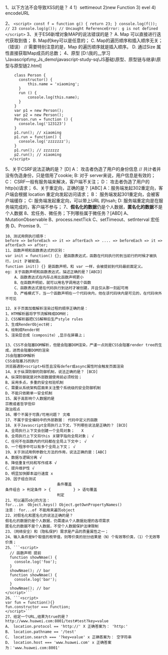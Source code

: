 1、以下方法不会导致XSS的是？ 4
    1）settimeout 2)new Function 3) evel 4) encodeURL

2、 ```<script>
    const f = function g() {
        return 23;
    }
    console.log(f()); // 23
    console.log(g()); // Uncaught ReferenceError: g is not defined
  </script>```
3、关于ES6新增对象MAP的说法错误的是？
    A. Map 可以直接进行迭代获取到值；
    B. Map的key可以是任意的；
    C. Map的遍历顺序和插入顺序无关；（错误） // 需要特别注意的是，Map 的遍历顺序就是插入顺序。
    D. 通过Size 属性直接获取Map成员的总数；
4、原型  [D:\我的__学习\Javascript\my_Js_demo\javascript-study-sq\JS基础\原型、原型链与继承\原型与原型链2.html]
  ```<script>
      class Person {
        constructor() {
            this.name = 'xiaoming';
        }
        run () {
            console.log(this.name);
        }
      }
      var p1 = new Person();
      var p2 = new Person();
      Person.run = function () {
        console.log('123123')
      }
      p1.run(); // xiaoming
      p1.run = function() {
        console.log('zzzzzzz');
      }
      p1.run(); // zzzzzzz
      p2.run(); // xiaoming
    </script>
  ```
5、关于CSRF说法正确的是？ [D]
  A： 攻击者伪造了用户的身份信息 // 共计者并没有伪造身份，只是借用了cookie;
  B: 对于 server来说，用户信息是有效的；
  C： CSRF一般有服务端来解决，客户端不关注；
  D： 攻击者伪造了用户的 http(s)请求；
6、关于重定向，正确的是？ [ABC]
  A：服务端发起302重定向，客户端会根据 location 重定向发起访问请求；
  B： 服务端发起301重定向，会被客户端缓存；
  C: 服务端发起重定向，可以带上URL 的hsah;
  D: 服务端重定向是在服务端完成的，客户端不参与；
7、**假名化的数据**仍是个人数据，**匿名化的数据**不是个人数据
8、宏任务、微任务；下列哪些属于微任务？[ABD]
  A、MutationObservable 
  B、process.nextTick
  C、setTimeout、setInterval  宏任务
  D、Promise
9、``` <script>
    let a = [{key: 1}, {key: 2}, {key: 3}];
    let b = a.slice(1,2);
    a[1].key = 'new key';
    console.log(b[0].key); // new key;
    </script>
  ```
10、测试用例执行顺序：
  before => beforeEach => it => afterEach => .... => beforeEach => it => afterEach => after;
11、函数声明和函数表达式的区别：
  var init = function() {}; 是函数表达式，函数在代码执行的到当前行的时候才被执行，init 才被赋值。
  function init() {} 是函数声明，和 var 一样，会被提前到代码最前面定义。
  eg: 关于函数声明和函数表达式，描述正确的是？[ABCD]
      A、函数表达式在内存占用比函数声明更小
      B、在函数声明前，就可以用名字调用这个函数
      C、函数表达式是在代码执行到达时才被创建，并且仅从那一刻起可用
      D、严格模式下，当一个函数声明在一个代码块内，他在该代码块内是可见的，在代码块外不可见

12、关于页面加载解析渲染过程的顺序正确的是：
  1、HTM解析器将字节流解释成DOM树；
  2、CSS解析器把CSS解释后生产style rules
  3、生成RenderObject树；
  4、绘制成Render树
  5、渲染层合成（composite）,显示在屏幕上；

13、CSS不会阻塞DOM解析，但是会阻塞DOM渲染，严谨一点则是CSS会阻塞render tree的生成，进而会阻塞DOM的渲染
  JS会阻塞DOM解析
  CSS会阻塞JS的执行
  浏览器遇到<script>标签且没有defer或async属性时会触发页面渲染
14、关于纵深防御的防御机制，说法正确的是？ [BCD]
  A、纵深防御就是对外部数据使用前必须校验；
  B、采用多点，多重的安全校验机制
  C、需要从系统架构层面来关注整个系统级的安全防御机制
  D、不能只依赖单一安全机制
15、属于高影响个人数据的是
  宗教或者哲学信仰
  政治观点
16、哪个不属于可靠/可用问题？ 灾难
17、不属于安全编码中的外部数据： 代码中定义的函数
18、关于Javascript全局执行上下文，下列哪些说法是正确的？ [BCD]
  A、全局执行上下文会创建一个全局对象；   X
  B、全局执行上下文将this 关键字指向全局对象； √
  C、任何不在函数内的代码都在全局上下文中； √
  D、一个程序中可以有多个全局上下文； √
19、关于测试用例参数化方法的作用，说法正确的是：[ABC]
  A、数据与逻辑分离 √
  B、降低重复代码和写作成本 √
  C、提升维护性 √
  D、明显加快脚本运行速度 x
20、因子组合测试 
                         条件覆盖             
  条件组合 > 判定条件 > {          } > 语句覆盖 
                         判定 
21、可以遍历obj的方法：
  for...in  Object.keys() Object.getOwnPropertyNames()
  注意： for...of 不能用来遍历object        
22、对假名化和匿名化的说法正确的是？ 
  假名化的数据仍是个人数据，仍需遵从个人数据处理的各项需求
  匿名化的数据不是个人数据，不受个人数据保护法律限制
23、（网络安全）和（隐私保护）需求是产品的质量属性之一；
24、输入条件是N个取值的枚举值，则等价类的划分结果是（N）个有效等价类，（1）个无效等价类；
25、```<script> 
    // 函数声明 提前
    function showNmae() {
      console.log('foo');
    }
    showNmae(); // bar
    function showNmae() {
      console.log('bar');
    }
    showNmae(); // bar
</script>```
26、```<script> 
  var fun = function(){}
  fun.constructor === Function;
</script>```
27、给定一个URL,结果为true的是？
  http://www.huawei.com:8001/test#test?key=value
  A、 location.protocol == 'http://' X 正确答案为： 'http:'
  B、 location.pathname == '/test'
  C、 location.search === '?key=value' x 正确答案为： 空字符串
  D、 location.host === 'www.huawei.com' x 正确答案为：'www.huawei.com:8001'